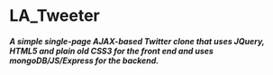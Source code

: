 # LA_Tweeter

##### A simple single-page AJAX-based Twitter clone that uses JQuery, HTML5 and plain old CSS3 for the front end and uses mongoDB/JS/Express for the backend.   


